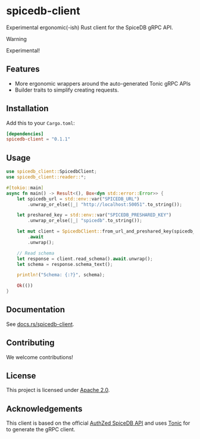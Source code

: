 # spicedb-client

Experimental ergonomic(-ish) Rust client for the SpiceDB gRPC API.

> [!WARNING]
> Experimental!

## Features

- More ergonomic wrappers around the auto-generated Tonic gRPC APIs
- Builder traits to simplify creating requests.

## Installation

Add this to your `Cargo.toml`:

```toml
[dependencies]
spicedb-client = "0.1.1"
```

## Usage

```rust
use spicedb_client::SpicedbClient;
use spicedb_client::reader::*;

#[tokio::main]
async fn main() -> Result<(), Box<dyn std::error::Error>> {
    let spicedb_url = std::env::var("SPICEDB_URL")
        .unwrap_or_else(|_| "http://localhost:50051".to_string());

    let preshared_key = std::env::var("SPICEDB_PRESHARED_KEY")
        .unwrap_or_else(|_| "spicedb".to_string());

    let mut client = SpicedbClient::from_url_and_preshared_key(spicedb_url, preshared_key)
        .await
        .unwrap();

    // Read schema
    let response = client.read_schema().await.unwrap();
    let schema = response.schema_text();

    println!("Schema: {:?}", schema);

    Ok(())
}
```

## Documentation

See [docs.rs/spicedb-client](https://docs.rs/spicedb-client).

## Contributing

We welcome contributions!

## License

This project is licensed under [Apache 2.0](LICENSE).

## Acknowledgements

This client is based on the official [AuthZed SpiceDB API](https://docs.authzed.com) and uses [Tonic](https://github.com/hyperium/tonic) for to generate the gRPC client.
